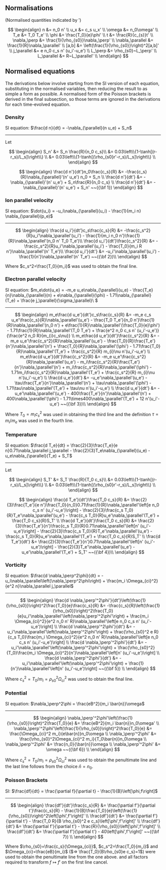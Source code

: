 ## Normalisations

(Normalised quantities indicated by $'$)

$$
\begin{align}
n                &= n_0 n'                                   \\
u_x              &= c_s u_x'                                 \\
\omega           &= n_0\omega'                               \\
T_e              &= T_0 T_e'                                 \\
\phi             &= \frac{T_0}{e}\phi'                       \\
t                &= \frac{R}{c_{s}}t'                        \\
\nabla_\perp     &= \frac{1}{\rho_{s0}}\nabla_\perp'         \\
\nabla_\parallel &= \frac{1}{R}\nabla_\parallel'             \\
[a,b]            &= \left(\frac{1}{\rho_{s0}}\right)^2[a,b]' \\
j_\parallel      &= e n_0 c_s n' (u_i'-u_e')                 \\
L_\perp          &= \rho_{s0}~L_\perp'                       \\
L_\parallel      &= R~L_\parallel'                           \\
\end{align}
$$

## Normalised equations

The derivations below involve starting from the SI version of each equation, substituting in the normalised variables, then reducing the result to as simple a form as possible.
A normalised form of the Poisson brackets is derived in the final subsection, so those terms are ignored in the derivations for each time-evolved equation.

### Density

SI equation: $\frac{d n}{dt} = -\nabla_{\parallel}(n u_e) + S_n$

---
Let

$$
\begin{align}
S_n' &= S_n \frac{R}{n_0 c_s}\\
&= 0.03\left\\{1-\tanh[(r-r_s)/L_s]\right\\} \\
&= 0.03\left\\{1-\tanh[(\rho_{s0}r'-r_s)/L_s]\right\\} \\
\end{align}
$$

$$
\begin{align}
\frac{d n'}{dt'}n_0\frac{c_s}{R} &= -\frac{c_s}{R}\nabla_{\parallel}'(n' u_e') n_0 + S_n  \\
\frac{d n'}{dt'}                 &= -\nabla_{\parallel}'(n' u_e') + S_n\frac{R}{n_0 c_s} \\
\frac{d n'}{dt'}                 &= -\nabla_{\parallel}'(n' u_e') + S_n' ~~({\bf 1})
\end{align}
$$

### Ion parallel velocity

SI equation: $\dot{u_i} = -u_i\nabla_{\parallel}(u_i) - \frac{1}{m_i n} \nabla_{\parallel}(p_e)$

---

$$
\begin{align}
\frac{d u_i'}{dt'}c_s\frac{c_s}{R} &= -\frac{c_s^2}{R}u_i'\nabla_\parallel'(u_i') - \frac{1}{m_i n_0 n'}\frac{1}{R}\nabla_\parallel'(n_0 n' T_0 T_e')\\
\frac{d u_i'}{dt'}\frac{c_s^2}{R} &= -\frac{c_s^2}{R}u_i'\nabla_\parallel'(u_i') - \frac{T_0}{m_i R n'}\nabla_\parallel'(n' T_e')\\
\frac{d u_i'}{dt'} &= -u_i'\nabla_\parallel'(u_i') - \frac{1}{n'}\nabla_\parallel'(n' T_e') ~~({\bf 2})\\
\end{align}
$$

Where $c_s^2=\frac{T_0}{m_i}$ was used to obtain the final line.

### Electron parallel velocity

SI equation: $m_e\dot{u_e} = -m_e u_e\nabla_{\parallel}(u_e) - \frac{T_e}{n}\nabla_{\parallel}(n) + e\nabla_{\parallel}(\phi) - 1.71\nabla_{\parallel}(T_e) + \frac{e j_\parallel}{\sigma_\parallel}\\
$

---

$$
\begin{align}
m_e\frac{d u_e'}{dt'}c_s\frac{c_s}{R} &= -m_e c_s u_e'\frac{c_s}{R}\nabla_\parallel'(u_e') - \frac{T_0 T_e'}{n_0 n'}\frac{1}{R}\nabla_\parallel'(n_0 n') + e\frac{1}{R}\nabla_\parallel'(\frac{T_0}{e}\phi') - 1.71\frac{1}{R}\nabla_\parallel'(T_0 T_e') + \frac{e^2 n_0 c_s n' (u_i'-u_e')}{\frac{e^2 n_0 R}{m_{i}c_s\nu}} \\
m_e\frac{d u_e'}{dt'}\frac{c_s^2}{R} &= -m_e u_e'\frac{c_s^2}{R}\nabla_\parallel'(u_e') - \frac{T_0}{R}\frac{T_e'}{n'}\nabla_\parallel'(n') + \frac{T_0}{R}\nabla_\parallel'(\phi') - 1.71\frac{T_0}{R}\nabla_\parallel'(T_e') + \frac{c_s^2}{R} m_{i}\nu n'(u_i'-u_e') \\
m_e\frac{d u_e'}{dt'}\frac{c_s^2}{R} &= -m_e u_e'\frac{c_s^2}{R}\nabla_\parallel'(u_e') - m_i\frac{c_s^2}{R}\frac{T_e'}{n'}\nabla_\parallel'(n') + m_i\frac{c_s^2}{R}\nabla_\parallel'(\phi') - 1.71m_i\frac{c_s^2}{R}\nabla_\parallel'(T_e') + \frac{c_s^2}{R} m_{i}\nu n'(u_i'-u_e') \\
\frac{d u_e'}{dt'} &= -u_e'\nabla_\parallel'(u_e') - \tau\frac{T_e'}{n'}\nabla_\parallel'(n') + \tau\nabla_\parallel'(\phi') - 1.71\tau\nabla_\parallel'(T_e') + \tau\nu n'(u_i'-u_e') \\
\frac{d u_e'}{dt'} &= -u_e'\nabla_\parallel'(u_e') - 400\frac{T_e'}{n'}\nabla_\parallel'(n') + 400\nabla_\parallel'(\phi') - 1.71\times400\nabla_\parallel'(T_e') + 12 n'(u_i'-u_e')  ~~({\bf 3})\\
\end{align}
$$

Where $T_0 = m_i c_s^2$ was used in obtaining the third line and the definition $\tau=m_i/m_e$ was used in the fourth line.

### Temperature

SI equation: $\frac{d T_e}{dt} = \frac{2}{3}\frac{T_e}{e n}0.71\nabla_\parallel j_\parallel - \frac{2}{3}T_e\nabla_{\parallel}(u_e) - u_e\nabla_{\parallel}(T_e) + S_T$

---
Let

$$
\begin{align}
S_T' &= S_T \frac{R}{T_0 c_s}\\
&= 0.03\left\\{1-\tanh[(r-r_s)/L_s]\right\\} \\
&= 0.03\left\\{1-\tanh[(\rho_{s0}r'-r_s)/L_s]\right\\} \\
\end{align}
$$

$$
\begin{align}
\frac{d T_e'}{dt'}\frac{T_0 c_s}{R} &= \frac{2}{3}\frac{T_e'}{e n'}\frac{T_0}{n_0}0.71\frac{1}{R}\nabla_\parallel'\left[e n_0 c_s n' (u_i'-u_e')\right] - \frac{2}{3}\frac{c_s T_0}{R}T_e'\nabla_\parallel'(u_e') - \frac{c_s T_0}{R}u_e'\nabla_\parallel'(T_e') + \frac{T_0 c_s}{R}S_T' \\
\frac{d T_e'}{dt'}\frac{T_0 c_s}{R} &= \frac{2}{3}\frac{T_e'}{n'}\frac{c_s T_0}{R}0.71\nabla_\parallel'\left[n' (u_i'-u_e')\right] - \frac{2}{3}\frac{c_s T_0}{R}T_e'\nabla_\parallel'(u_e') - \frac{c_s T_0}{R}u_e'\nabla_\parallel'(T_e') + \frac{T_0 c_s}{R}S_T' \\
\frac{d T_e'}{dt'} &= \frac{2}{3}\frac{T_e'}{n'}0.71\nabla_\parallel'\left[n' (u_i'-u_e')\right] - \frac{2}{3}T_e'\nabla_\parallel'(u_e') - u_e'\nabla_\parallel'(T_e') + S_T' ~~({\bf 4})\\
\end{align}
$$


### Vorticity

SI equation: $\frac{d \nabla_\perp^2\phi}{dt} = -u_i\nabla_\parallel\left(\nabla_\perp^2\phi\right) + \frac{m_i \Omega_{ci}^2}{e^2 n}\nabla_\parallel j_\parallel$

---

$$
\begin{align}
\frac{d \nabla_\perp'^2\phi'}{dt'}\left(\frac{1}{\rho_{s0}}\right)^2\frac{T_0}{e}\frac{c_s}{R} &= -\frac{c_s}{R}\left(\frac{1}{\rho_{s0}}\right)^2\frac{T_0}{e}u_i'\nabla_\parallel'\left(\nabla_\perp'^2\phi'\right) + \frac{m_i \Omega_{ci}^2}{e^2 n_0 n' R}\nabla_\parallel'\left[e n_0 c_s n' (u_i'-u_e')\right] \\
\frac{d \nabla_\perp'^2\phi'}{dt'} &= -u_i'\nabla_\parallel'\left(\nabla_\perp'^2\phi'\right) + \frac{\rho_{s0}^2 e R}{c_s T_0}\frac{m_i \Omega_{ci}^2}{e^2 n_0 n' R}\nabla_\parallel'\left[e n_0 c_s n' (u_i'-u_e')\right] \\
\frac{d \nabla_\perp'^2\phi'}{dt'} &= -u_i'\nabla_\parallel'\left(\nabla_\perp'^2\phi'\right) + \frac{\rho_{s0}^2}{T_0}\frac{m_i \Omega_{ci}^2}{n'}\nabla_\parallel'\left[n' (u_i'-u_e')\right] \\
\frac{d \nabla_\perp'^2\phi'}{dt'} &= -u_i'\nabla_\parallel'\left(\nabla_\perp'^2\phi'\right) + \frac{1}{n'}\nabla_\parallel'\left[n' (u_i'-u_e')\right] ~~({\bf 5}) \\
\end{align}
$$

Where  $c_s^2=T_0/m_i=\rho_{s0}^2\Omega_{ci}^2$ was used to obtain the final line.

### Potential

SI equation: $\nabla_\perp^2\phi = \frac{eB^2}{m_i \bar{n}}\omega$

---

$$
\begin{align}
\nabla_\perp'^2\phi'\left(\frac{1}{\rho_{s0}}\right)^2\frac{T_0}{e} &= \frac{eB^2}{m_i \bar{n}}n_0\omega' \\
\nabla_\perp'^2\phi'\left(\frac{1}{\rho_{s0}}\right)^2\frac{T_0}{e} &= \frac{\Omega_{ci}^2 m_i}{e\bar{n}}n_0\omega \\
\nabla_\perp'^2\phi' &= \frac{\rho_{s0}^2\Omega_{ci}^2 m_i}{T_0\bar{n}}n_0\omega \\
\nabla_\perp'^2\phi' &= \frac{n_0}{\bar{n}}\omega \\
\nabla_\perp'^2\phi' &= \omega ~~({\bf 6}) \\
\end{align}
$$

Where  $c_s^2=T_0/m_i=\rho_{s0}^2\Omega_{ci}^2$ was used to obtain the penultimate line and the last line follows from the choice $\bar{n}=n_0$.


### Poisson Brackets

SI: $\frac{df}{dt} = \frac{\partial f}{\partial t} - \frac{1}{B}\left[\phi,f\right]$

---
$$
\begin{align}
\frac{df'}{dt'}\frac{c_s}{R} &= \frac{\partial f'}{\partial t'}\frac{c_s}{R} - \frac{1}{B}\frac{T_0}{e}\left(\frac{1}{\rho_{s0}}\right)^2\left[\phi',f'\right]' \\
\frac{df'}{dt'} &= \frac{\partial f'}{\partial t'} - \frac{T_0 R}{B \rho_{s0}^2 e c_s}\left[\phi',f'\right]' \\
\frac{df'}{dt'} &= \frac{\partial f'}{\partial t'} - \frac{R}{\rho_{s0}}\left[\phi',f'\right]' \\
\frac{df'}{dt'} &= \frac{\partial f'}{\partial t'} - 40\left[\phi',f'\right]' 
~~({\bf 7}) \\
\end{align}
$$

Where
$\rho_{s0}=\frac{c_s}{\Omega_{ci}}$, $c_s^2=\frac{T_0}{m_i}$ and $\Omega_{ci}=\frac{eB}{m_i}$ ($=> \frac{T_0}{B\rho_{s0}e c_s}=1$) were used to obtain the penultimate line  from the one above.
and all factors required to transform $f\mapsto f'$ on the first line cancel.
